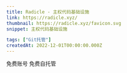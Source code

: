 ```yaml
---
title: Radicle - 主权代码基础设施
link: https://radicle.xyz/
thumbnail: https://radicle.xyz/favicon.svg
snippet: 主权代码基础设施

tags: ["Git托管"]
createdAt: 2022-12-01T00:00:00.000Z
---
```

免费账号
免费自托管
